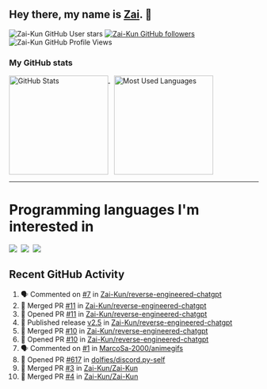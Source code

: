 ## Hey there, my name is [Zai](https://github.com/Zai-Kun). 👋

![Zai-Kun GitHub User stars](https://img.shields.io/github/stars/Zai-Kun?color=yellow&style=flat-square&label=Stars&affiliations=OWNER)
[![Zai-Kun GitHub followers](https://img.shields.io/github/followers/Zai-Kun?color=green&style=flat-square&label=Followers)](https://github.com/Zai-Kun?tab=followers)
![Zai-Kun GitHub Profile Views](https://komarev.com/ghpvc/?username=your-Zai-Kun&style=flat-square&label=Profile+views)

### My GitHub stats

<p>
  <a href = "https://github.com/Zai-Kun">
    <picture>
      <source media="(prefers-color-scheme: dark)" srcset="https://github-readme-stats.vercel.app/api?username=Zai-Kun&theme=monokai&show_icons=true&hide_border=true&count_private=true">
      <source media="(prefers-color-scheme: light)" srcset="https://github-readme-stats.vercel.app/api?username=Zai-Kun&theme=buefy&show_icons=true&hide_border=true&count_private=true">
      <img height="200" align="top" src="https://github-readme-stats.vercel.app/api?username=Zai-Kun&theme=buefy&show_icons=true&hide_border=true&count_private=true" alt="GitHub Stats">
    </picture>
  </a>&nbsp;

  <a href = "https://github.com/Zai-Kun">
    <picture>
      <source media="(prefers-color-scheme: dark)" srcset="https://github-readme-stats.vercel.app/api/top-langs/?username=Zai-Kun&theme=monokai&show_icons=true&hide_border=true&layout=compact">
      <source media="(prefers-color-scheme: light)" srcset="https://github-readme-stats.vercel.app/api/top-langs/?username=Zai-Kun&theme=buefy&show_icons=true&hide_border=true&layout=compact">
      <img height="200" align="top" src="https://github-readme-stats.vercel.app/api/top-langs/?username=Zai-Kun&theme=buefy&show_icons=true&hide_border=true&layout=compact" alt="Most Used Languages">
    </picture>
  </a>
</p>

<hr>

<h1 align="left">Programming languages I'm interested in</h1>

<p align="left">
<a href=https://www.python.org><img src="https://skillicons.dev/icons?i=python" /></a>&nbsp;
<a href=https://go.dev><img src="https://skillicons.dev/icons?i=go" /></a>&nbsp;
<a href=https://www.rust-lang.org><img src="https://skillicons.dev/icons?i=rust" /></a>
</p>

## Recent GitHub Activity
<!--START_SECTION:activity-->
1. 🗣 Commented on [#7](https://github.com/Zai-Kun/reverse-engineered-chatgpt/issues/7#issuecomment-1856250640) in [Zai-Kun/reverse-engineered-chatgpt](https://github.com/Zai-Kun/reverse-engineered-chatgpt)
2. 🎉 Merged PR [#11](https://github.com/Zai-Kun/reverse-engineered-chatgpt/pull/11) in [Zai-Kun/reverse-engineered-chatgpt](https://github.com/Zai-Kun/reverse-engineered-chatgpt)
3. 💪 Opened PR [#11](https://github.com/Zai-Kun/reverse-engineered-chatgpt/pull/11) in [Zai-Kun/reverse-engineered-chatgpt](https://github.com/Zai-Kun/reverse-engineered-chatgpt)
4. 🚀 Published release [v2.5](https://github.com/Zai-Kun/reverse-engineered-chatgpt/releases/tag/source) in [Zai-Kun/reverse-engineered-chatgpt](https://github.com/Zai-Kun/reverse-engineered-chatgpt)
5. 🎉 Merged PR [#10](https://github.com/Zai-Kun/reverse-engineered-chatgpt/pull/10) in [Zai-Kun/reverse-engineered-chatgpt](https://github.com/Zai-Kun/reverse-engineered-chatgpt)
6. 💪 Opened PR [#10](https://github.com/Zai-Kun/reverse-engineered-chatgpt/pull/10) in [Zai-Kun/reverse-engineered-chatgpt](https://github.com/Zai-Kun/reverse-engineered-chatgpt)
7. 🗣 Commented on [#1](https://github.com/MarcoSa-2000/animegifs/pull/1#issuecomment-1837241613) in [MarcoSa-2000/animegifs](https://github.com/MarcoSa-2000/animegifs)
8. 💪 Opened PR [#617](https://github.com/dolfies/discord.py-self/pull/617) in [dolfies/discord.py-self](https://github.com/dolfies/discord.py-self)
9. 🎉 Merged PR [#3](https://github.com/Zai-Kun/Zai-Kun/pull/3) in [Zai-Kun/Zai-Kun](https://github.com/Zai-Kun/Zai-Kun)
10. 🎉 Merged PR [#4](https://github.com/Zai-Kun/Zai-Kun/pull/4) in [Zai-Kun/Zai-Kun](https://github.com/Zai-Kun/Zai-Kun)
<!--END_SECTION:activity-->